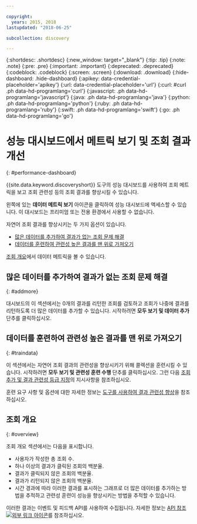 ```yaml
---

copyright:
  years: 2015, 2018
lastupdated: "2018-06-25"

subcollection: discovery

---
```


{:shortdesc: .shortdesc}
{:new_window: target="_blank"}
{:tip: .tip}
{:note: .note}
{:pre: .pre}
{:important: .important}
{:deprecated: .deprecated}
{:codeblock: .codeblock}
{:screen: .screen}
{:download: .download}
{:hide-dashboard: .hide-dashboard}
{:apikey: data-credential-placeholder='apikey'} 
{:url: data-credential-placeholder='url'}
{:curl: #curl .ph data-hd-programlang='curl'}
{:javascript: .ph data-hd-programlang='javascript'}
{:java: .ph data-hd-programlang='java'}
{:python: .ph data-hd-programlang='python'}
{:ruby: .ph data-hd-programlang='ruby'}
{:swift: .ph data-hd-programlang='swift'}
{:go: .ph data-hd-programlang='go'}

# 성능 대시보드에서 메트릭 보기 및 조회 결과 개선
{: #performance-dashboard}

{{site.data.keyword.discoveryshort}} 도구의 성능 대시보드를 사용하여 조회 메트릭을 보고 조회 관련성 등의 조회 결과를 향상시킬 수 있습니다.

왼쪽에 있는 **데이터 메트릭 보기** 아이콘을 클릭하여 성능 대시보드에 액세스할 수 있습니다. 이 대시보드는 프리미엄 또는 전용 환경에서 사용할 수 없습니다.

자연어 조회 결과를 향상시키는 두 가지 옵션이 있습니다.
- [많은 데이터를 추가하여 결과가 없는 조회 문제 해결](/docs/services/discovery?topic=discovery-performance-dashboard#addmore)
- [데이터를 훈련하여 관련성 높은 결과를 맨 위로 가져오기](/docs/services/discovery?topic=discovery-performance-dashboard#traindata)

[조회 개요](/docs/services/discovery?topic=discovery-performance-dashboard#overview)에서 데이터 메트릭을 볼 수 있습니다. 

## 많은 데이터를 추가하여 결과가 없는 조회 문제 해결
{: #addmore}

대시보드의 이 섹션에서는 0개의 결과를 리턴한 조회를 검토하고 조회가 나중에 결과를 리턴하도록 더 많은 데이터를 추가할 수 있습니다. 시작하려면 **모두 보기 및 데이터 추가** 단추를 클릭하십시오. 

## 데이터를 훈련하여 관련성 높은 결과를 맨 위로 가져오기
{: #traindata}

이 섹션에서는 자연어 조회 결과의 관련성을 향상시키기 위해 콜렉션을 훈련시킬 수 있습니다. 시작하려면 **모두 보기 및 관련성 훈련 수행** 단추를 클릭하십시오. 그런 다음 [조회 추가 및 결과 관련성 등급 지정](/docs/services/discovery?topic=discovery-improving-result-relevance-with-the-tooling#results)의 지시사항을 참조하십시오.

훈련 요구 사항 및 옵션에 대한 자세한 정보는 [도구를 사용하여 결과 관련성 향상](/docs/services/discovery?topic=discovery-improving-result-relevance-with-the-tooling#improving-result-relevance-with-the-tooling)을 참조하십시오.

## 조회 개요
{: #overview}

조회 개요 섹션에서는 다음을 표시합니다.
- 사용자가 작성한 총 조회 수.
- 하나 이상의 결과가 클릭된 조회의 백분율.
- 결과가 클릭되지 않은 조회의 백분율.
- 결과가 리턴되지 않은 조회의 백분율.
- 시간 경과에 따라 이러한 결과를 표시하는 그래프로 더 많은 데이터를 추가하는 방법을 추적하고 관련성 훈련이 성능을 향상시키는 방법을 추적할 수 있습니다.

이러한 결과는 이벤트 및 피드백 API를 사용하여 수집됩니다. 자세한 정보는 [API 참조 ![외부 링크 아이콘](../../icons/launch-glyph.svg "외부 링크 아이콘")](https://{DomainName}/apidocs/discovery#create-event)를 참조하십시오.
